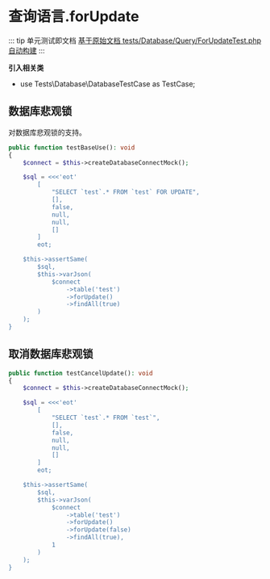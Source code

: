 # 查询语言.forUpdate

::: tip 单元测试即文档
[基于原始文档 tests/Database/Query/ForUpdateTest.php 自动构建](https://github.com/hunzhiwange/framework/blob/master/tests/Database/Query/ForUpdateTest.php)
:::
    
**引入相关类**

 * use Tests\Database\DatabaseTestCase as TestCase;

## 数据库悲观锁

对数据库悲观锁的支持。

``` php
public function testBaseUse(): void
{
    $connect = $this->createDatabaseConnectMock();

    $sql = <<<'eot'
        [
            "SELECT `test`.* FROM `test` FOR UPDATE",
            [],
            false,
            null,
            null,
            []
        ]
        eot;

    $this->assertSame(
        $sql,
        $this->varJson(
            $connect
                ->table('test')
                ->forUpdate()
                ->findAll(true)
        )
    );
}
```
    
## 取消数据库悲观锁

``` php
public function testCancelUpdate(): void
{
    $connect = $this->createDatabaseConnectMock();

    $sql = <<<'eot'
        [
            "SELECT `test`.* FROM `test`",
            [],
            false,
            null,
            null,
            []
        ]
        eot;

    $this->assertSame(
        $sql,
        $this->varJson(
            $connect
                ->table('test')
                ->forUpdate()
                ->forUpdate(false)
                ->findAll(true),
            1
        )
    );
}
```